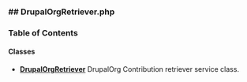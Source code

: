 



### ## DrupalOrgRetriever.php













### Table of Contents




#### Classes
- **[DrupalOrgRetriever](../classes/Drupal-ct-drupal-DrupalOrgRetriever.md)**
  DrupalOrg Contribution retriever service class.














